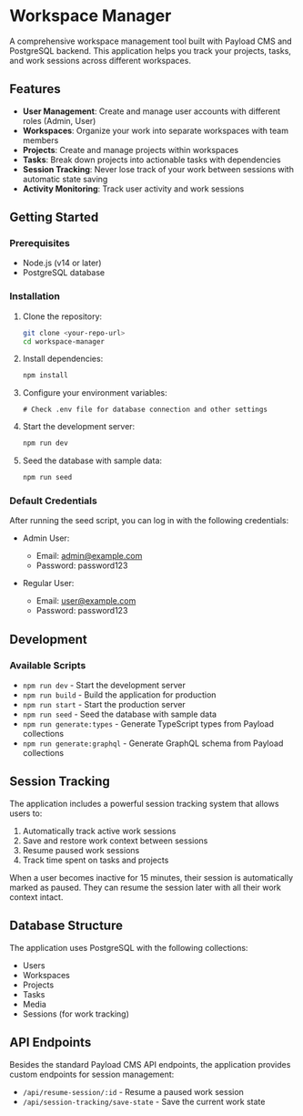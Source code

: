 # Workspace Manager

A comprehensive workspace management tool built with Payload CMS and PostgreSQL backend. This application helps you track your projects, tasks, and work sessions across different workspaces.

## Features

- **User Management**: Create and manage user accounts with different roles (Admin, User)
- **Workspaces**: Organize your work into separate workspaces with team members
- **Projects**: Create and manage projects within workspaces
- **Tasks**: Break down projects into actionable tasks with dependencies
- **Session Tracking**: Never lose track of your work between sessions with automatic state saving
- **Activity Monitoring**: Track user activity and work sessions

## Getting Started

### Prerequisites

- Node.js (v14 or later)
- PostgreSQL database

### Installation

1. Clone the repository:
   ```bash
   git clone <your-repo-url>
   cd workspace-manager
   ```

2. Install dependencies:
   ```bash
   npm install
   ```

3. Configure your environment variables:
   ```
   # Check .env file for database connection and other settings
   ```

4. Start the development server:
   ```bash
   npm run dev
   ```

5. Seed the database with sample data:
   ```bash
   npm run seed
   ```

### Default Credentials

After running the seed script, you can log in with the following credentials:

- Admin User:
  - Email: admin@example.com
  - Password: password123

- Regular User:
  - Email: user@example.com
  - Password: password123

## Development

### Available Scripts

- `npm run dev` - Start the development server
- `npm run build` - Build the application for production
- `npm run start` - Start the production server
- `npm run seed` - Seed the database with sample data
- `npm run generate:types` - Generate TypeScript types from Payload collections
- `npm run generate:graphql` - Generate GraphQL schema from Payload collections

## Session Tracking

The application includes a powerful session tracking system that allows users to:

1. Automatically track active work sessions
2. Save and restore work context between sessions
3. Resume paused work sessions
4. Track time spent on tasks and projects

When a user becomes inactive for 15 minutes, their session is automatically marked as paused. They can resume the session later with all their work context intact.

## Database Structure

The application uses PostgreSQL with the following collections:

- Users
- Workspaces
- Projects
- Tasks
- Media
- Sessions (for work tracking)

## API Endpoints

Besides the standard Payload CMS API endpoints, the application provides custom endpoints for session management:

- `/api/resume-session/:id` - Resume a paused work session
- `/api/session-tracking/save-state` - Save the current work state
